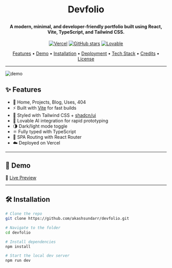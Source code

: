 <h1 align="center">
  
  Devfolio
  <br>
</h1>

<h4 align="center">A modern, minimal, and developer-friendly portfolio built using React, Vite, TypeScript, and Tailwind CSS.</h4>

<p align="center">
  <a href="https://vercel.com"><img src="https://img.shields.io/badge/hosted%20on-vercel-000?logo=vercel" alt="Vercel" /></a>
  <a href="https://github.com/akashsundarr/devfolio"><img src="https://img.shields.io/github/stars/akashsundarr/devfolio?style=social" alt="GitHub stars" /></a>
  <a href="https://lovable.dev"><img src="https://img.shields.io/badge/built%20with-lovable-blueviolet" alt="Lovable" /></a>
</p>

<p align="center">
  <a href="#features">Features</a> •
  <a href="#demo">Demo</a> •
  <a href="#installation">Installation</a> •
  <a href="#deployment">Deployment</a> •
  <a href="#tech-stack">Tech Stack</a> •
  <a href="#credits">Credits</a> •
  <a href="#license">License</a>
</p>

---

![demo](https://user-images.githubusercontent.com/75992256/devfolio-preview.gif)

## ✨ Features

- 📌 Home, Projects, Blog, Uses, 404
- ⚡ Built with [Vite](https://vitejs.dev/) for fast builds
- 🎨 Styled with Tailwind CSS + [shadcn/ui](https://ui.shadcn.dev/)
- 🧠 Lovable AI integration for rapid prototyping
- 🌗 Dark/light mode toggle
- ⚛️ Fully typed with TypeScript
- 🧭 SPA Routing with React Router
- ☁️ Deployed on Vercel

---

## 🚀 Demo

🔗 [Live Preview](https://devfolio-brown.vercel.app)

---

## 🛠 Installation

```bash
# Clone the repo
git clone https://github.com/akashsundarr/devfolio.git

# Navigate to the folder
cd devfolio

# Install dependencies
npm install

# Start the local dev server
npm run dev
